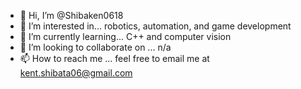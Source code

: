 - 👋 Hi, I’m @Shibaken0618
- 👀 I’m interested in... robotics, automation, and game development 
- 🌱 I’m currently learning... C++ and computer vision
- 💞️ I’m looking to collaborate on ... n/a
- 📫 How to reach me ... feel free to email me at kent.shibata06@gmail.com

<!---
Shibaken0618/Shibaken0618 is a ✨ special ✨ repository because its `README.md` (this file) appears on your GitHub profile.
You can click the Preview link to take a look at your changes.
--->
